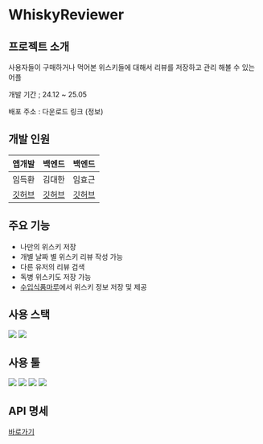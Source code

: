 # WhiskyReviewer

## 프로젝트 소개
사용자들이 구매하거나 먹어본 위스키들에 대해서 리뷰를 저장하고 관리 해볼 수 있는 어플

개발 기간 ; 24.12 ~ 25.05

배포 주소 : 다운로드 링크 (정보)


## 개발 인원
| 앱개발     | 백엔드 | 백엔드 |
|---------|-----|-----|
| 임득환     | 김대한 | 임효근 |
| [깃허브](https://github.com/applepepsi) |  [깃허브](https://github.com/dlxla4820)   |  [깃허브](https://github.com/ChyoPyoRo)   |

## 주요 기능

- 나만의 위스키 저장
- 개별 날짜 별 위스키 리뷰 작성 가능
- 다른 유저의 리뷰 검색
- 독병 위스키도 저장 가능
- [수입식품마루](https://impfood.mfds.go.kr/CFCCC01F01)에서 위스키 정보 저장 및 제공

## 사용 스택
<img src="https://img.shields.io/badge/springboot-6DB33F?style=for-the-badge&logo=springboot&logoColor=white">
<img src="https://img.shields.io/badge/mysql-4479A1?style=for-the-badge&logo=mysql&logoColor=white">

<br>

## 사용 툴
<img src="https://img.shields.io/badge/sourcetree-0052CC?style=for-the-badge&logo=sourcetree&logoColor=white">
<img src="https://img.shields.io/badge/postman-FF6C37?style=for-the-badge&logo=postman&logoColor=white">
<img src="https://img.shields.io/badge/github-181717?style=for-the-badge&logo=github&logoColor=white">
<img src="https://img.shields.io/badge/amazonec2-FF9900?style=for-the-badge&logo=amazonec2&logoColor=white">

## API 명세
[바로가기](https://documenter.getpostman.com/view/40737812/2sB2qXmiie)